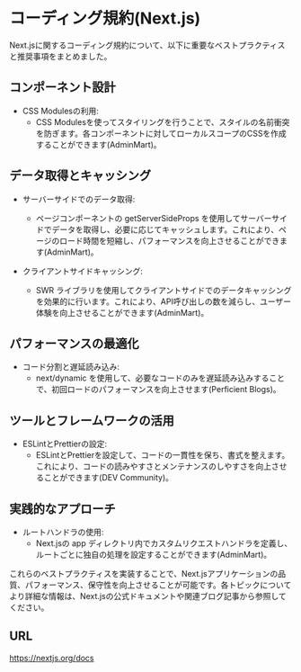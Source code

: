 # コーディング規約(Next.js)

Next.jsに関するコーディング規約について、以下に重要なベストプラクティスと推奨事項をまとめました。

## コンポーネント設計

- CSS Modulesの利用: 
  - CSS Modulesを使ってスタイリングを行うことで、スタイルの名前衝突を防ぎます。各コンポーネントに対してローカルスコープのCSSを作成することができます​ (AdminMart)​。

## データ取得とキャッシング

- サーバーサイドでのデータ取得:
  - ページコンポーネントの getServerSideProps を使用してサーバーサイドでデータを取得し、必要に応じてキャッシュします。これにより、ページのロード時間を短縮し、パフォーマンスを向上させることができます​ (AdminMart)​。

- クライアントサイドキャッシング:
  - SWR ライブラリを使用してクライアントサイドでのデータキャッシングを効果的に行います。これにより、API呼び出しの数を減らし、ユーザー体験を向上させることができます​ (AdminMart)​。

## パフォーマンスの最適化

- コード分割と遅延読み込み:
  - next/dynamic を使用して、必要なコードのみを遅延読み込みすることで、初回ロードのパフォーマンスを向上させます​ (Perficient Blogs)​。

## ツールとフレームワークの活用

- ESLintとPrettierの設定:
  - ESLintとPrettierを設定して、コードの一貫性を保ち、書式を整えます。これにより、コードの読みやすさとメンテナンスのしやすさを向上させることができます​ (DEV Community)​。

## 実践的なアプローチ

- ルートハンドラの使用:
  - Next.jsの app ディレクトリ内でカスタムリクエストハンドラを定義し、ルートごとに独自の処理を設定することができます​ (AdminMart)​。

これらのベストプラクティスを実装することで、Next.jsアプリケーションの品質、パフォーマンス、保守性を向上させることが可能です。各トピックについてより詳細な情報は、Next.jsの公式ドキュメントや関連ブログ記事から参照してください。

## URL

https://nextjs.org/docs
